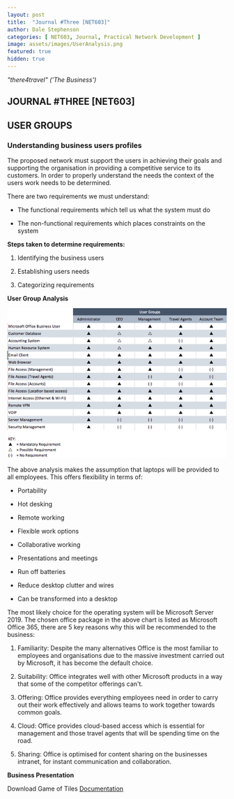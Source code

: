 ```yaml
---
layout: post
title:  "Journal #Three [NET603]"
author: Dale Stephenson
categories: [ NET603, Journal, Practical Network Development ]
image: assets/images/UserAnalysis.png
featured: true
hidden: true
---
```

<i>"there4travel" ('The Business')</i>

<h2>JOURNAL #THREE [NET603]</h2>

<h2>USER GROUPS</h2>

<h3>Understanding business users profiles</h3>

The proposed network must support the users in achieving their goals and supporting the organisation in providing a competitive service to its customers. In order to properly understand the needs the context of the users work needs to be determined.

There are two requirements we must understand:

- The functional requirements which tell us what the system must do

- The non-functional requirements which places constraints on the system

<b>Steps taken to determine requirements:</b>

1. Identifying the business users

2. Establishing users needs 

3. Categorizing requirements 

<b>User Group Analysis</b>

<img src="/assets/images/UserAnalysis.png" alt="Business User Analysis"><br>

The above analysis makes the assumption that laptops will be provided to all employees. This offers flexibility in terms of:

- Portability 

- Hot desking

- Remote working

- Flexible work options

- Collaborative working 

- Presentations and meetings

- Run off batteries

- Reduce desktop clutter and wires

- Can be transformed into a desktop 

The most likely choice for the operating system will be Microsoft Server 2019. The chosen office package in the above chart is listed as Microsoft Office 365, there are 5 key reasons why this will be recommended to the business:

1. Familiarity: Despite the many alternatives Office is the most familiar to employees and organisations due to the massive investment carried out by Microsoft, it has become the default choice.

2. Suitability: Office integrates well with other Microsoft products in a way that some of the competitor offerings can't. 

3. Offering: Office provides everything employees need in order to carry out their work effectively and allows teams to work together towards common goals. 

4. Cloud: Office provides cloud-based access which is essential for management and those travel agents that will be spending time on the road.

5. Sharing: Office is optimised for content sharing on the businesses intranet, for instant communication and collaboration. 

<b>Business Presentation</b>

<object data="/assets/docs/BP_NET603.pdf" type="application/pdf" width="100%" height="625px">
  <p>Download Game of Tiles <a href="assets/docs/BP_NET603.pdf">Documentation</a></p>
</object>